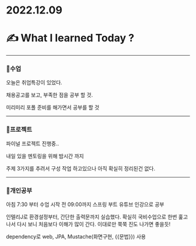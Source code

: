 # 2022.12.09

# ✍️ What I learned Today ?

---

### 💜수업

오늘은 취업특강이 있었다.

채용공고를 보고, 부족한 점을 공부 할 것.

미리미리 포폴 준비를 해가면서 공부를 할 것

---

### 🖤프로젝트

 파이널 프로젝트 진행중.. 

내일 있을 멘토링을 위해 밤시간 까지

주제 3가지를 추려서 구성 작업 하고있으나 아직 확실히 정리된건 없다.

---

### 💚개인공부
아침 7:30 부터 수업 시작 전 09:00까지
스프링 부트 유튜브 인강으로 공부

인텔리J로 환경설정부터, 간단한 출력문까지 실습했다.
확실히 국비수업으로 한번 훑고 나서 다시 보니 처음보다
이해가 많이 간다. 이대로만 쭉쭉 진도 나가면 좋을듯!

dependency로 web, JPA, Mustache(화면구현, {{문법}}) 사용